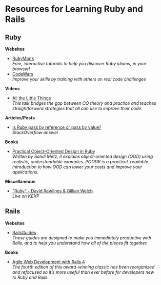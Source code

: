 # Resources for Learning Ruby and Rails

## Ruby

**Websites**
- [RubyMonk](https://rubymonk.com/)  
*Free, interactive tutorials to help you discover Ruby idioms, in your browser!*
- [CodeWars](http://www.codewars.com/?language=ruby)  
*Improve your skills by training with others on real code challenges*

**Videos**
- [All the Little Things](https://youtu.be/8bZh5LMaSmE)  
*This talk bridges the gap between OO theory and practice and teaches straightforward strategies that all can use to improve their code.*

**Articles/Posts**
- [Is Ruby pass by reference or pass by value?](http://stackoverflow.com/questions/1872110/is-ruby-pass-by-reference-or-by-value/10974116#10974116)  
*StackOverflow answer*

**Books**
- [Practical Object-Oriented Design in Ruby](http://www.poodr.com/)  
*Written by Sandi Metz, it explains object-oriented design (OOD) using realistic, understandable examples. POODR is a practical, readable introduction to how OOD can lower your costs and improve your applications.*

**Miscellaneous**
- ["Ruby" - David Rawlings & Gillian Welch](https://youtu.be/aWbJguI0BqM)  
*Live on KEXP*


## Rails

**Websites**
- [RailsGuides](http://guides.rubyonrails.org/)  
*These guides are designed to make you immediately productive with Rails, and to help you understand how all of the pieces fit together.*

**Books**
- [Agile Web Development with Rails 4](https://pragprog.com/book/rails4/agile-web-development-with-rails-4)  
*The fourth edition of this award-winning classic has been reorganized and refocused so it’s more useful than ever before for developers new to Ruby and Rails.*
